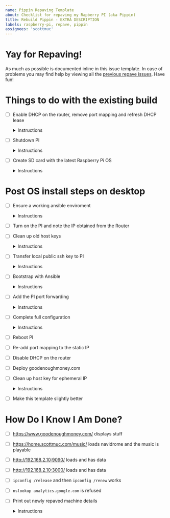 ```yaml
---
name: Pippin Repaving Template
about: Checklist for repaving my Rapberry PI (aka Pippin)
title: Rebuild Pippin - EXTRA DESCRIPTION
labels: raspberry-pi, repave, pippin
assignees: 'scottmuc'
---
```

<!--
From: https://gist.github.com/pierrejoubert73/902cc94d79424356a8d20be2b382e1ab
<details>
  <summary>Instructions</summary>

  moar markdown
</details>
-->
# Yay for Repaving!

As much as possible is documented inline in this issue template. In case of problems you may find help by viewing all
the [previous repave issues][repave-history]. Have fun!

[repave-history]: https://github.com/scottmuc/infrastructure/issues?q=is%3Aissue+is%3Aclosed+label%3Araspberry-pi+label%3Arepave

# Things to do with the existing build

- [ ] Enable DHCP on the router, remove port mapping and refresh DHCP lease<details>
  <summary>Instructions</summary>

  DHCP release/renew from the machine that's performing the repave.
</details>


- [ ] Shutdown PI<details>
  <summary>Instructions</summary>

  Make sure the USB drive has spun down before doing any work.

  `sudo shutdown -h now`
</details>

- [ ] Create SD card with the latest Raspberry Pi OS<details>
  <summary>Instructions</summary>

  Using the SD card in the now powered down PI.

  The new installer has [options][advanced-options] to enable SSH and create a user.

  [installer download](https://www.raspberrypi.org/downloads/)

  **note** check if the underlying Debian distribution is changing as this might result
  in some issues in the playbook execution.

  The Bookworm 64-bit lite image seems to work for now. **note** as of `v1.8.4` of
  the Imager software, ensure to not select `no filtering` in the *Raspberry Pi Device*
  filter.

  [advanced-options]: https://www.raspberrypi.com/documentation/computers/getting-started.html#advanced-options
</details>


# Post OS install steps on desktop

- [ ] Ensure a working ansible enviroment <details>
  <summary>Instructions</summary>

  This will exercise the `mise` setup.
</details>

- [ ] Turn on the PI and note the IP obtained from the Router

- [ ] Clean up old host keys<details>
  <summary>Instructions</summary>

  The new instance will have new host keys so to ensure host key warning messages don't
  distract us from the repaving, run the following:

  ```
  ssh-keygen -R 192.168.2.10
  ssh-keygen -R pi
  ssh-keygen -R pi.middle-earth.internal.
  ```
</details>

- [ ] Transfer local public ssh key to PI<details>
  <summary>Instructions</summary>

  In order to avoid the use of `sshpass`, copy the current sessions public ssh key to
  to `./ssh/authorized_keys` of the `pi` user on the PI. This user is only necessary to
  run the bootstrap playbook (which creates an admin `ansible` user) and will be subsequently
  cleaned up.

  `ssh-copy-id pi@<pi ip>`
</details>


- [ ] Bootstrap with Ansible <details>
  <summary>Instructions</summary>

  `./ansible.sh` and select the `bootstrap-playbook.yml`
</details>

- [ ] Add the PI port forwarding<details>
  <summary>Instructions</summary>

  Needed for the `certbot` ACME challenge in the next step.
</details>

- [ ] Complete full configuration <details>
  <summary>Instructions</summary>

  `./ansible.sh` and select the `main-playbook.yml`
</details>

- [ ] Reboot PI

- [ ] Re-add port mapping to the static IP

- [ ] Disable DHCP on the router

- [ ] Deploy goodenoughmoney.com

- [ ] Clean up host key for ephemeral IP<details>
  <summary>Instructions</summary>

  Remove host key reference to the temporary IP that was used to bootstrap the
  device. This cleanup will ensure that an error won't occur in the next refresh
  if the same IP is used again.

  ```
  ssh-keygen -R <ephemeral IP>
  ```
</details>

- [ ] Make this template slightly better

# How Do I Know I Am Done?

- [ ] https://www.goodenoughmoney.com/ displays stuff

- [ ] https://home.scottmuc.com/music/ loads navidrome and the music is playable

- [ ] http://192.168.2.10:9090/ loads and has data

- [ ] http://192.168.2.10:3000/ loads and has data

- [ ] `ipconfig /release` and then `ipconfig /renew` works

- [ ] `nslookup analytics.google.com` is refused

- [ ] Print out newly repaved machine details<details>
  <summary>Instructions</summary>

  `ssh ansible@192.168.2.10 -- "cat /etc/os-release; uname -a; dpkg -l" > state.txt`
</details>

